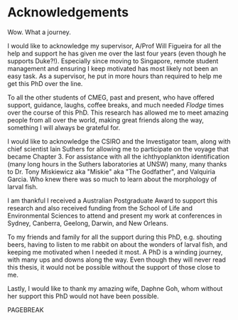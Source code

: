 Acknowledgements
================

Wow. What a journey.

I would like to acknowledge my supervisor, A/Prof Will Figueira for all the help and support he has given me over the last four years (even though he supports Duke?!). Especially since moving to Singapore, remote student management and ensuring I keep motivated has most likely not been an easy task. As a supervisor, he put in more hours than required to help me get this PhD over the line.

To all the other students of CMEG, past and present, who have offered support, guidance, laughs, coffee breaks, and much needed *Flodge* times over the course of this PhD. This research has allowed me to meet amazing people from all over the world, making great friends along the way, something I will always be grateful for.

I would like to acknowledge the CSIRO and the Investigator team, along with chief scientist Iain Suthers for allowing me to participate on the voyage that became Chapter 3. For assistance with all the ichthyoplankton identification (many long hours in the Suthers laboratories at UNSW) many, many thanks to Dr. Tony Miskiewicz aka "Miskie" aka "The Godfather", and Valquiria Garcia. Who knew there was so much to learn about the morphology of larval fish.

I am thankful I received a Australian Postgraduate Award to support this research and also received funding from the School of Life and Environmental Sciences to attend and present my work at conferences in Sydney, Canberra, Geelong, Darwin, and New Orleans.

To my friends and family for all the support during this PhD, e.g. shouting beers, having to listen to me rabbit on about the wonders of larval fish, and keeping me motivated when I needed it most. A PhD is a winding journey, with many ups and downs along the way. Even though they will never read this thesis, it would not be possible without the support of those close to me.

Lastly, I would like to thank my amazing wife, Daphne Goh, whom without her support this PhD would not have been possible.

PAGEBREAK
